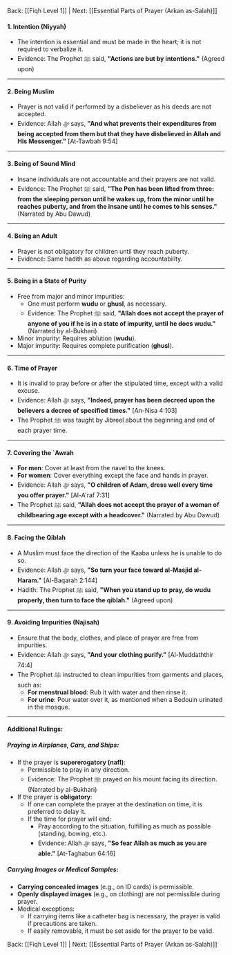Back: [[Fiqh Level 1]] | Next: [[Essential Parts of Prayer (Arkan as-Salah)]]

#### 1. **Intention (Niyyah)**
- The intention is essential and must be made in the heart; it is not required to verbalize it.
- Evidence: The Prophet ﷺ said, **"Actions are but by intentions."** (Agreed upon)

---

#### 2. **Being Muslim**
- Prayer is not valid if performed by a disbeliever as his deeds are not accepted.
- Evidence: Allah ﷻ says, **"And what prevents their expenditures from being accepted from them but that they have disbelieved in Allah and His Messenger."** [At-Tawbah 9:54]

---

#### 3. **Being of Sound Mind**
- Insane individuals are not accountable and their prayers are not valid.
- Evidence: The Prophet ﷺ said, **"The Pen has been lifted from three: from the sleeping person until he wakes up, from the minor until he reaches puberty, and from the insane until he comes to his senses."** (Narrated by Abu Dawud)

---

#### 4. **Being an Adult**
- Prayer is not obligatory for children until they reach puberty.
- Evidence: Same hadith as above regarding accountability.

---

#### 5. **Being in a State of Purity**
- Free from major and minor impurities:
  - One must perform **wudu** or **ghusl**, as necessary.
  - Evidence: The Prophet ﷺ said, **"Allah does not accept the prayer of anyone of you if he is in a state of impurity, until he does wudu."** (Narrated by al-Bukhari)
- Minor impurity: Requires ablution (**wudu**).
- Major impurity: Requires complete purification (**ghusl**).

---

#### 6. **Time of Prayer**
- It is invalid to pray before or after the stipulated time, except with a valid excuse.
- Evidence: Allah ﷻ says, **"Indeed, prayer has been decreed upon the believers a decree of specified times."** [An-Nisa 4:103]
- The Prophet ﷺ was taught by Jibreel about the beginning and end of each prayer time.

---

#### 7. **Covering the `Awrah**
- **For men**: Cover at least from the navel to the knees.
- **For women**: Cover everything except the face and hands in prayer.
- Evidence: Allah ﷻ says, **"O children of Adam, dress well every time you offer prayer."** [Al-A'raf 7:31]
- The Prophet ﷺ said, **"Allah does not accept the prayer of a woman of childbearing age except with a headcover."** (Narrated by Abu Dawud)

---

#### 8. **Facing the Qiblah**
- A Muslim must face the direction of the Kaaba unless he is unable to do so.
- Evidence: Allah ﷻ says, **"So turn your face toward al-Masjid al-Haram."** [Al-Baqarah 2:144]
- Hadith: The Prophet ﷺ said, **"When you stand up to pray, do wudu properly, then turn to face the qiblah."** (Agreed upon)

---

#### 9. **Avoiding Impurities (Najisah)**
- Ensure that the body, clothes, and place of prayer are free from impurities.
- Evidence: Allah ﷻ says, **"And your clothing purify."** [Al-Muddaththir 74:4]
- The Prophet ﷺ instructed to clean impurities from garments and places, such as:
  - **For menstrual blood**: Rub it with water and then rinse it.
  - **For urine**: Pour water over it, as mentioned when a Bedouin urinated in the mosque.

---

#### Additional Rulings:
##### Praying in Airplanes, Cars, and Ships:
- If the prayer is **supererogatory (nafl)**:
  - Permissible to pray in any direction.
  - Evidence: The Prophet ﷺ prayed on his mount facing its direction. (Narrated by al-Bukhari)
- If the prayer is **obligatory**:
  - If one can complete the prayer at the destination on time, it is preferred to delay it.
  - If the time for prayer will end:
    - Pray according to the situation, fulfilling as much as possible (standing, bowing, etc.).
    - Evidence: Allah ﷻ says, **"So fear Allah as much as you are able."** [At-Taghabun 64:16]

##### Carrying Images or Medical Samples:
- **Carrying concealed images** (e.g., on ID cards) is permissible.
- **Openly displayed images** (e.g., on clothing) are not permissible during prayer.
- Medical exceptions:
  - If carrying items like a catheter bag is necessary, the prayer is valid if precautions are taken.
  - If easily removable, it must be set aside for the prayer to be valid. 


Back: [[Fiqh Level 1]] | Next: [[Essential Parts of Prayer (Arkan as-Salah)]]